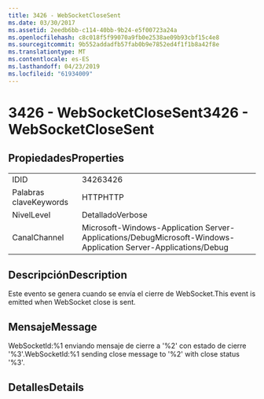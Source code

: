 ```yaml
---
title: 3426 - WebSocketCloseSent
ms.date: 03/30/2017
ms.assetid: 2eedb6bb-c114-40bb-9b24-e5f00723a24a
ms.openlocfilehash: c8c018f5f99070a9fb0e2538ae09b93cbf15c4e8
ms.sourcegitcommit: 9b552addadfb57fab0b9e7852ed4f1f1b8a42f8e
ms.translationtype: MT
ms.contentlocale: es-ES
ms.lasthandoff: 04/23/2019
ms.locfileid: "61934009"
---
```

# <a name="3426---websocketclosesent"></a><span data-ttu-id="52ddb-102">3426 - WebSocketCloseSent</span><span class="sxs-lookup"><span data-stu-id="52ddb-102">3426 - WebSocketCloseSent</span></span>
## <a name="properties"></a><span data-ttu-id="52ddb-103">Propiedades</span><span class="sxs-lookup"><span data-stu-id="52ddb-103">Properties</span></span>  
  
|||  
|-|-|  
|<span data-ttu-id="52ddb-104">ID</span><span class="sxs-lookup"><span data-stu-id="52ddb-104">ID</span></span>|<span data-ttu-id="52ddb-105">3426</span><span class="sxs-lookup"><span data-stu-id="52ddb-105">3426</span></span>|  
|<span data-ttu-id="52ddb-106">Palabras clave</span><span class="sxs-lookup"><span data-stu-id="52ddb-106">Keywords</span></span>|<span data-ttu-id="52ddb-107">HTTP</span><span class="sxs-lookup"><span data-stu-id="52ddb-107">HTTP</span></span>|  
|<span data-ttu-id="52ddb-108">Nivel</span><span class="sxs-lookup"><span data-stu-id="52ddb-108">Level</span></span>|<span data-ttu-id="52ddb-109">Detallado</span><span class="sxs-lookup"><span data-stu-id="52ddb-109">Verbose</span></span>|  
|<span data-ttu-id="52ddb-110">Canal</span><span class="sxs-lookup"><span data-stu-id="52ddb-110">Channel</span></span>|<span data-ttu-id="52ddb-111">Microsoft-Windows-Application Server-Applications/Debug</span><span class="sxs-lookup"><span data-stu-id="52ddb-111">Microsoft-Windows-Application Server-Applications/Debug</span></span>|  
  
## <a name="description"></a><span data-ttu-id="52ddb-112">Descripción</span><span class="sxs-lookup"><span data-stu-id="52ddb-112">Description</span></span>  
 <span data-ttu-id="52ddb-113">Este evento se genera cuando se envía el cierre de WebSocket.</span><span class="sxs-lookup"><span data-stu-id="52ddb-113">This event is emitted when WebSocket close is sent.</span></span>  
  
## <a name="message"></a><span data-ttu-id="52ddb-114">Mensaje</span><span class="sxs-lookup"><span data-stu-id="52ddb-114">Message</span></span>  
 <span data-ttu-id="52ddb-115">WebSocketId:%1 enviando mensaje de cierre a '%2' con estado de cierre '%3'.</span><span class="sxs-lookup"><span data-stu-id="52ddb-115">WebSocketId:%1 sending close message to '%2' with close status '%3'.</span></span>  
  
## <a name="details"></a><span data-ttu-id="52ddb-116">Detalles</span><span class="sxs-lookup"><span data-stu-id="52ddb-116">Details</span></span>
